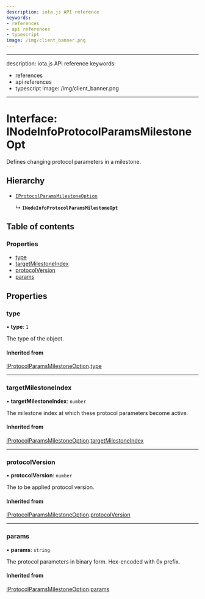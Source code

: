 ```yaml
---
description: iota.js API reference
keywords:
- references
- api references
- typescript
image: /img/client_banner.png
---
```

---
description: iota.js API reference
keywords:
- references
- api references
- typescript
image: /img/client_banner.png
---
# Interface: INodeInfoProtocolParamsMilestoneOpt

Defines changing protocol parameters in a milestone.

## Hierarchy

- [`IProtocolParamsMilestoneOption`](IProtocolParamsMilestoneOption.md)

  ↳ **`INodeInfoProtocolParamsMilestoneOpt`**

## Table of contents

### Properties

- [type](INodeInfoProtocolParamsMilestoneOpt.md#type)
- [targetMilestoneIndex](INodeInfoProtocolParamsMilestoneOpt.md#targetmilestoneindex)
- [protocolVersion](INodeInfoProtocolParamsMilestoneOpt.md#protocolversion)
- [params](INodeInfoProtocolParamsMilestoneOpt.md#params)

## Properties

### type

• **type**: ``1``

The type of the object.

#### Inherited from

[IProtocolParamsMilestoneOption](IProtocolParamsMilestoneOption.md).[type](IProtocolParamsMilestoneOption.md#type)

___

### targetMilestoneIndex

• **targetMilestoneIndex**: `number`

The milestone index at which these protocol parameters become active.

#### Inherited from

[IProtocolParamsMilestoneOption](IProtocolParamsMilestoneOption.md).[targetMilestoneIndex](IProtocolParamsMilestoneOption.md#targetmilestoneindex)

___

### protocolVersion

• **protocolVersion**: `number`

The to be applied protocol version.

#### Inherited from

[IProtocolParamsMilestoneOption](IProtocolParamsMilestoneOption.md).[protocolVersion](IProtocolParamsMilestoneOption.md#protocolversion)

___

### params

• **params**: `string`

The protocol parameters in binary form. Hex-encoded with 0x prefix.

#### Inherited from

[IProtocolParamsMilestoneOption](IProtocolParamsMilestoneOption.md).[params](IProtocolParamsMilestoneOption.md#params)

